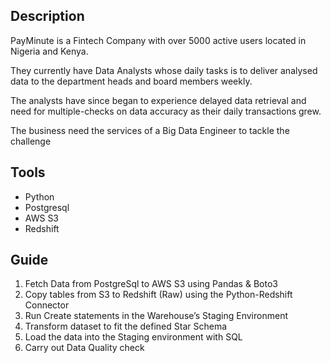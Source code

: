 ## Description

<p>PayMinute is a Fintech Company with over 5000 active users located in Nigeria and Kenya.</p>
<p>They currently have Data Analysts whose daily tasks is to deliver analysed data to the department heads and board members weekly. </p>
<p>The analysts have since began to experience delayed data retrieval and need for multiple-checks on data accuracy as their daily transactions grew.</p>
<p>The business need the services of a Big Data Engineer to tackle the challenge</p>

## Tools
<ul>
    <li>Python</li>
    <li>Postgresql</li>
    <li>AWS S3</li>
    <li>Redshift</li>
</ul>

## Guide
<ol>
<li> Fetch Data from PostgreSql to AWS S3 using Pandas & Boto3</li>
<li> Copy tables from S3 to Redshift (Raw) using the Python-Redshift Connector </li> 
<li> Run Create statements in the Warehouseʼs Staging Environment </li> 
<li> Transform dataset to fit the defined Star Schema</li> 
<li> Load the data into the Staging environment with SQL </li>
<li> Carry out Data Quality check </li>
</ol>
